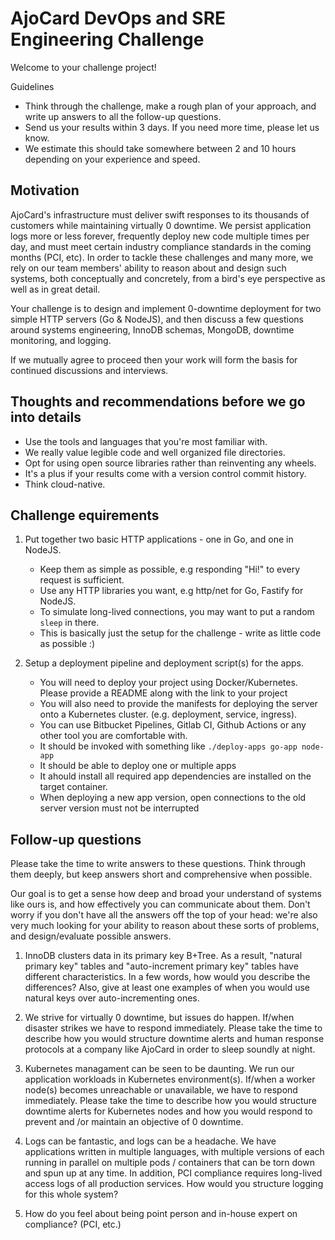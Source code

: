 AjoCard DevOps and SRE Engineering Challenge
==============================================

Welcome to your challenge project!

Guidelines
- Think through the challenge, make a rough plan of your approach, and write up answers to all the follow-up questions.
- Send us your results within 3 days. If you need more time, please let us know.
- We estimate this should take somewhere between 2 and 10 hours depending on your experience and speed.


Motivation
----------

AjoCard's infrastructure must deliver swift responses to its thousands of customers while maintaining virtually 0 downtime. We persist application logs more or less forever, frequently deploy new code multiple times per day, and must meet certain industry compliance standards in the coming months (PCI, etc). In order to tackle these challenges and many more, we rely on our team members' ability to reason about and design such systems, both conceptually and concretely, from a bird's eye perspective as well as in great detail.

Your challenge is to design and implement 0-downtime deployment for two simple HTTP servers (Go & NodeJS), and then discuss a few questions around systems engineering, InnoDB schemas, MongoDB, downtime monitoring, and logging.

If we mutually agree to proceed then your work will form the basis for continued discussions and interviews.


Thoughts and recommendations before we go into details
------------------------------------------------------

- Use the tools and languages that you're most familiar with.
- We really value legible code and well organized file directories.
- Opt for using open source libraries rather than reinventing any wheels.
- It's a plus if your results come with a version control commit history.
- Think cloud-native.


Challenge equirements
---------------------

1. Put together two basic HTTP applications - one in Go, and one in NodeJS.

    - Keep them as simple as possible, e.g responding "Hi!" to every request is sufficient.
    - Use any HTTP libraries you want, e.g http/net for Go, Fastify for NodeJS.
    - To simulate long-lived connections, you may want to put a random `sleep` in there.
    - This is basically just the setup for the challenge - write as little code as possible :)

2. Setup a deployment pipeline and deployment script(s) for the apps.

    - You will need to deploy your project using Docker/Kubernetes. Please provide a README along with the link to your project
    - You will also need to provide the manifests for deploying the server onto a Kubernetes cluster. (e.g. deployment, service, ingress).
    - You can use Bitbucket Pipelines, Gitlab CI, Github Actions or any other tool you are comfortable with.
    - It should be invoked with something like `./deploy-apps go-app node-app`
    - It should be able to deploy one or multiple apps
    - It ahould install all required app dependencies are installed on the target container.
    - When deploying a new app version, open connections to the old server version must not be interrupted


Follow-up questions
-------------------

Please take the time to write answers to these questions. Think through them deeply, but keep answers short and comprehensive when possible.

Our goal is to get a sense how deep and broad your understand of systems like ours is, and how effectively you can communicate about them. Don't worry if you don't have all the answers off the top of your head: we're also very much looking for your ability to reason about these sorts of problems, and design/evaluate possible answers.

1. InnoDB clusters data in its primary key B+Tree. As a result, "natural primary key" tables and "auto-increment primary key" tables have different characteristics. In a few words, how would you describe the differences? Also, give at least one examples of when you would use natural keys over auto-incrementing ones.

2. We strive for virtually 0 downtime, but issues do happen. If/when disaster strikes we have to respond immediately. Please take the time to describe how you would structure downtime alerts and human response protocols at a company like AjoCard in order to sleep soundly at night.

3. Kubernetes managament can be seen to be daunting. We run our application workloads in Kubernetes environment(s). If/when a worker node(s) becomes unreachable or unavailable, we have to respond immediately.  Please take the time to describe how you would structure downtime alerts for Kubernetes nodes and how you would respond to prevent and /or maintain an objective of 0 downtime.

4. Logs can be fantastic, and logs can be a headache. We have applications written in multiple languages, with multiple versions of each running in parallel on multiple pods / containers that can be torn down and spun up at any time. In addition, PCI compliance requires long-lived access logs of all production services. How would you structure logging for this whole system?

5. How do you feel about being point person and in-house expert on compliance? (PCI, etc.)
